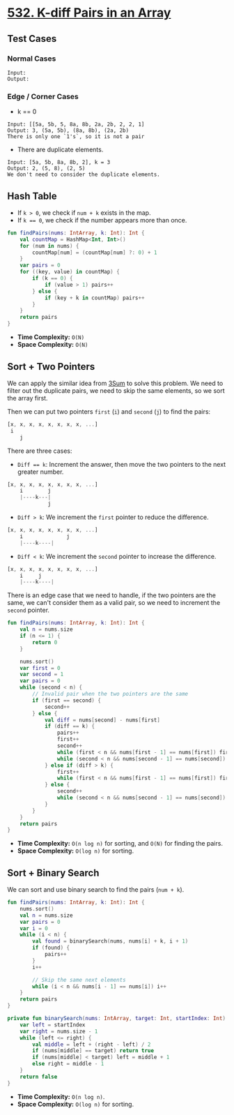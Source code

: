 # [532. K-diff Pairs in an Array](https://leetcode.com/problems/k-diff-pairs-in-an-array/description/)

## Test Cases
### Normal Cases
```
Input: 
Output: 
```
### Edge / Corner Cases
* k == 0
```
Input: [[5a, 5b, 5, 8a, 8b, 2a, 2b, 2, 2, 1]
Output: 3, (5a, 5b), (8a, 8b), (2a, 2b)
There is only one `1's`, so it is not a pair
```
* There are duplicate elements.
```
Input: [5a, 5b, 8a, 8b, 2], k = 3
Output: 2, (5, 8), (2, 5)
We don't need to consider the duplicate elements.
```

## Hash Table
* If `k > 0`, we check if `num + k` exists in the map. 
* If `k == 0`, we check if the number appears more than once.

```kotlin
fun findPairs(nums: IntArray, k: Int): Int {
    val countMap = HashMap<Int, Int>()
    for (num in nums) {
        countMap[num] = (countMap[num] ?: 0) + 1
    }
    var pairs = 0
    for ((key, value) in countMap) {
        if (k == 0) {
            if (value > 1) pairs++
        } else {
            if (key + k in countMap) pairs++
        }
    }
    return pairs
}
```

* **Time Complexity:** `O(N)`
* **Space Complexity:** `O(N)`

## Sort + Two Pointers
We can apply the similar idea from [3Sum](../leetcode/15.3sum.md) to solve this problem. We need to filter out the duplicate pairs, we need to skip the same elements, so we sort the array first.

Then we can put two pointers `first` (`i`) and `second` (`j`) to find the pairs:


```js
[x, x, x, x, x, x, x, x, ...]
 i
    j
```

There are three cases:
* `Diff == k`: Increment the answer, then move the two pointers to the next greater number.
```js
[x, x, x, x, x, x, x, x, ...]
    i        j
    |----k---|
             j
```
* `Diff > k`: We increment the `first` pointer to reduce the difference.
```js
[x, x, x, x, x, x, x, x, ...]
    i              j
    |----k----|
```
* `Diff < k`: We increment the `second` pointer to increase the difference.
```js
[x, x, x, x, x, x, x, x, ...]
    i     j 
    |----k----|
```

There is an edge case that we need to handle, if the two pointers are the same, we can't consider them as a valid pair, so we need to increment the `second` pointer.

```kotlin
fun findPairs(nums: IntArray, k: Int): Int {
    val n = nums.size
    if (n <= 1) {
        return 0
    }

    nums.sort()
    var first = 0
    var second = 1
    var pairs = 0
    while (second < n) {
        // Invalid pair when the two pointers are the same
        if (first == second) {
            second++
        } else {
            val diff = nums[second] - nums[first]
            if (diff == k) {
                pairs++
                first++
                second++
                while (first < n && nums[first - 1] == nums[first]) first++
                while (second < n && nums[second - 1] == nums[second]) second++
            } else if (diff > k) {
                first++
                while (first < n && nums[first - 1] == nums[first]) first++
            } else {
                second++
                while (second < n && nums[second - 1] == nums[second]) second++
            }
        }
    }
    return pairs
}
```

* **Time Complexity:** `O(n log n)` for sorting, and `O(N)` for finding the pairs.
* **Space Complexity:** `O(log n)` for sorting.

## Sort + Binary Search
We can sort and use binary search to find the pairs (`num + k`).

```kotlin
fun findPairs(nums: IntArray, k: Int): Int {
    nums.sort()
    val n = nums.size
    var pairs = 0
    var i = 0
    while (i < n) {
        val found = binarySearch(nums, nums[i] + k, i + 1)
        if (found) {
            pairs++
        }
        i++

        // Skip the same next elements
        while (i < n && nums[i - 1] == nums[i]) i++
    }
    return pairs
}

private fun binarySearch(nums: IntArray, target: Int, startIndex: Int): Boolean {
    var left = startIndex
    var right = nums.size - 1
    while (left <= right) {
        val middle = left + (right - left) / 2
        if (nums[middle] == target) return true
        if (nums[middle] < target) left = middle + 1
        else right = middle - 1
    }
    return false
}
```

* **Time Complexity:** `O(n log n)`.
* **Space Complexity:** `O(log n)` for sorting.